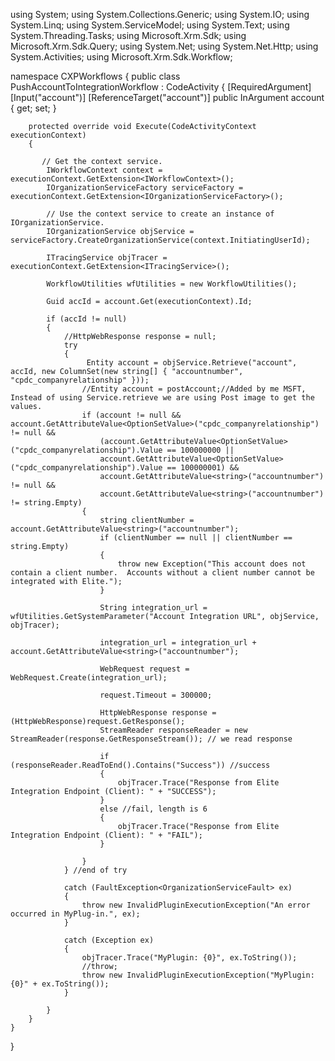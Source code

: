 using System;
using System.Collections.Generic;
using System.IO;
using System.Linq;
using System.ServiceModel;
using System.Text;
using System.Threading.Tasks;
using Microsoft.Xrm.Sdk;
using Microsoft.Xrm.Sdk.Query;
using System.Net;
using System.Net.Http;
using System.Activities;
using Microsoft.Xrm.Sdk.Workflow;

namespace CXPWorkflows
{
    public class PushAccountToIntegrationWorkflow : CodeActivity
    {
		[RequiredArgument]
		[Input("account")]
		[ReferenceTarget("account")]
		public InArgument<EntityReference> account { get; set; }	
        
        protected override void Execute(CodeActivityContext executionContext)
        {
				
		   // Get the context service.
            IWorkflowContext context = executionContext.GetExtension<IWorkflowContext>();
            IOrganizationServiceFactory serviceFactory = executionContext.GetExtension<IOrganizationServiceFactory>();

            // Use the context service to create an instance of IOrganizationService.
            IOrganizationService objService = serviceFactory.CreateOrganizationService(context.InitiatingUserId);
            
            ITracingService objTracer = executionContext.GetExtension<ITracingService>();
            
            WorkflowUtilities wfUtilities = new WorkflowUtilities();
			
			Guid accId = account.Get(executionContext).Id;
           
            if (accId != null)
            {           
                //HttpWebResponse response = null;
                try
                {
                     Entity account = objService.Retrieve("account", accId, new ColumnSet(new string[] { "accountnumber", "cpdc_companyrelationship" }));
                    //Entity account = postAccount;//Added by me MSFT, Instead of using Service.retrieve we are using Post image to get the values.
                    if (account != null && account.GetAttributeValue<OptionSetValue>("cpdc_companyrelationship") != null &&
                        (account.GetAttributeValue<OptionSetValue>("cpdc_companyrelationship").Value == 100000000 ||
                        account.GetAttributeValue<OptionSetValue>("cpdc_companyrelationship").Value == 100000001) &&
                        account.GetAttributeValue<string>("accountnumber") != null &&
                        account.GetAttributeValue<string>("accountnumber") != string.Empty)
                    {           
                        string clientNumber = account.GetAttributeValue<string>("accountnumber");
                        if (clientNumber == null || clientNumber == string.Empty)
                        {
                            throw new Exception("This account does not contain a client number.  Accounts without a client number cannot be integrated with Elite.");
                        }

                        String integration_url = wfUtilities.GetSystemParameter("Account Integration URL", objService, objTracer);
                     
                        integration_url = integration_url + account.GetAttributeValue<string>("accountnumber");
                       
                        WebRequest request = WebRequest.Create(integration_url);
                    
                        request.Timeout = 300000;
                     
                        HttpWebResponse response = (HttpWebResponse)request.GetResponse();
                        StreamReader responseReader = new StreamReader(response.GetResponseStream()); // we read response
                      
                        if (responseReader.ReadToEnd().Contains("Success")) //success
                        {
                            objTracer.Trace("Response from Elite Integration Endpoint (Client): " + "SUCCESS");
                        }
                        else //fail, length is 6
                        {
                            objTracer.Trace("Response from Elite Integration Endpoint (Client): " + "FAIL");
                        }

                    }
                } //end of try

                catch (FaultException<OrganizationServiceFault> ex)
                {
                    throw new InvalidPluginExecutionException("An error occurred in MyPlug-in.", ex);
                }

                catch (Exception ex)
                {
                    objTracer.Trace("MyPlugin: {0}", ex.ToString());
                    //throw;
                    throw new InvalidPluginExecutionException("MyPlugin: {0}" + ex.ToString());
                }

            }
        }
    }
}
